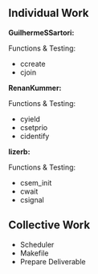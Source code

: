 ## Individual Work

**GuilhermeSSartori:**

Functions & Testing:
  - ccreate
  - cjoin

**RenanKummer:**

Functions & Testing:
  - cyield
  - csetprio
  - cidentify

**lizerb:**

Functions & Testing:
  - csem_init
  - cwait
  - csignal

## Collective Work
- Scheduler
- Makefile
- Prepare Deliverable
